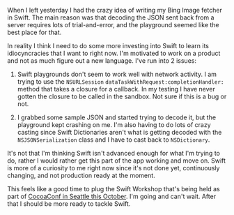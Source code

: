 When I left yesterday I had the crazy idea of writing my Bing Image fetcher in Swift. The main reason was that decoding the JSON sent back from a server requires lots of trial-and-error, and the playground seemed like the best place for that.

In reality I think I need to do some more investing into Swift to learn its idiocyncracies that I want to right now. I'm motivated to work on a product and not as much figure out a new language. I've run into 2 issues:

1. Swift playgrounds don't seem to work well with network activity. I am trying to use the `NSURLSession` `dataTaskWithRequest:completionHandler:` method that takes a closure for a callback. In my testing I have never gotten the closure to be called in the sandbox. Not sure if this is a bug or not.

2. I grabbed some sample JSON and started trying to decode it, but the playground kept crashing on me. I'm also having to do lots of crazy casting since Swift Dictionaries aren't what is getting decoded with the `NSJSONSerialization` class and I have to cast back to `NSDictionary`.

It's not that I'm thinking Swift isn't advanced enough for what I'm trying to do, rather I would rather get this part of the app working and move on. Swift is more of a curiosity to me right now since it's not done yet, continuously changing, and not production ready at the moment.

This feels like a good time to plug the Swift Workshop that's being held as part of [CocoaConf in Seattle this October](http://cocoaconf.com/seattle-2014/home). I'm going and can't wait. After that I should be more ready to tackle Swift.

